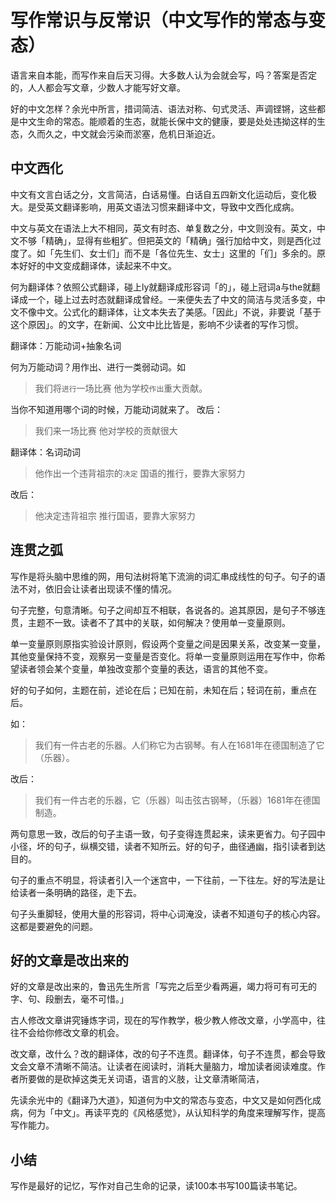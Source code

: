 # 写作常识与反常识（中文写作的常态与变态）

语言来自本能，而写作来自后天习得。大多数人认为会就会写，吗？答案是否定的，人人都会写文章，少数人才能写好文章。

好的中文怎样？余光中所言，措词简洁、语法对称、句式灵活、声调铿锵，这些都是中文生命的常态。能顺着的生态，就能长保中文的健康，要是处处违拗这样的生态，久而久之，中文就会污染而淤塞，危机日渐迫近。

## 中文西化

中文有文言白话之分，文言简洁，白话易懂。白话自五四新文化运动后，变化极大。是受英文翻译影响，用英文语法习惯来翻译中文，导致中文西化成病。

中文与英文在语法上大不相同，英文有时态、单复数之分，中文则没有。英文，中文不够「精确」，显得有些粗犷。但把英文的「精确」强行加给中文，则是西化过度了。如「先生们、女士们」而不是「各位先生、女士」这里的「们」多余的。原本好好的中文变成翻译体，读起来不中文。

何为翻译体？依照公式翻译，碰上ly就翻译成形容词「的」，碰上冠词a与the就翻译成一个，碰上过去时态就翻译成曾经。一来便失去了中文的简洁与灵活多变，中文不像中文。公式化的翻译体，让文本失去了美感。「因此」不说，非要说「基于这个原因」。的文字，在新闻、公文中比比皆是，影响不少读者的写作习惯。

翻译体：万能动词+抽象名词

何为万能动词？用作出、进行一类弱动词。如
> 我们将`进行`一场比赛
> 他为学校`作出`重大贡献。

当你不知道用哪个词的时候，万能动词就来了。
改后：
> 我们来一场比赛
> 他对学校的贡献很大

翻译体：名词动词
> 他作出一个违背祖宗的`决定`
> 国语的推行，要靠大家努力

改后：
> 他决定违背祖宗
> 推行国语，要靠大家努力

## 连贯之弧

写作是将头脑中思维的网，用句法树将笔下流淌的词汇串成线性的句子。句子的语法不对，依旧会让读者出现读不懂的情况。

句子完整，句意清晰。句子之间却互不相联，各说各的。追其原因，是句子不够连贯，主题不一致。读者不了其中的关联，如何解决？使用单一变量原则。

单一变量原则原指实验设计原则，假设两个变量之间是因果关系，改变某一变量，其他变量保持不变，观察另一变量是否变化。将单一变量原则运用在写作中，你希望读者领会某个变量，单独改变那个变量的表达，语言的其他不变。

好的句子如何，主题在前，述论在后；已知在前，未知在后；轻词在前，重点在后。

如：
> 我们有一件古老的乐器。人们称它为古钢琴。有人在1681年在德国制造了它（乐器）。

改后：
> 我们有一件古老的乐器，它（乐器）叫击弦古钢琴，（乐器）1681年在德国制造。

两句意思一致，改后的句子主语一致，句子变得连贯起来，读来更省力。句子园中小径，坏的句子，纵横交错，读者不知所云。好的句子，曲径通幽，指引读者到达目的。

句子的重点不明显，将读者引入一个迷宫中，一下往前，一下往左。好的写法是让给读者一条明确的路径，走下去。

句子头重脚轻，使用大量的形容词，将中心词淹没，读者不知道句子的核心内容。这都是要避免的问题。

## 好的文章是改出来的

好的文章是改出来的，鲁迅先生所言「写完之后至少看两遍，竭力将可有可无的字、句、段删去，毫不可惜。」

古人修改文章讲究锤炼字词，现在的写作教学，极少教人修改文章，小学高中，往往不会给你修改文章的机会。

改文章，改什么？改的翻译体，改的句子不连贯。翻译体，句子不连贯，都会导致文会文章不清晰不简洁。让读者在阅读时，消耗大量脑力，增加读者阅读难度。作者所要做的是砍掉这类无关词语，语言的义肢，让文章清晰简洁，

先读余光中的《翻译乃大道》，知道何为中文的常态与变态，中文又是如何西化成病，何为「中文」。再读平克的《风格感觉》，从认知科学的角度来理解写作，提高写作能力。

## 小结

写作是最好的记忆，写作对自己生命的记录，读100本书写100篇读书笔记。



